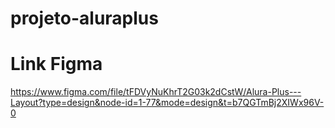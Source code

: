 # projeto-aluraplus

# Link Figma

https://www.figma.com/file/tFDVyNuKhrT2G03k2dCstW/Alura-Plus---Layout?type=design&node-id=1-77&mode=design&t=b7QGTmBj2XIWx96V-0